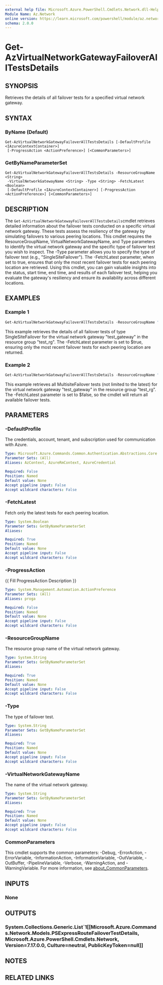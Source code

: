 ```yaml
---
external help file: Microsoft.Azure.PowerShell.Cmdlets.Network.dll-Help.xml
Module Name: Az.Network
online version: https://learn.microsoft.com/powershell/module/az.network/update-aznetworksecurityperimeterloggingconfiguration
schema: 2.0.0
---
```


# Get-AzVirtualNetworkGatewayFailoverAllTestsDetails

## SYNOPSIS
Retrieves the details of all failover tests for a specified virtual network gateway.

## SYNTAX

### ByName (Default)
```
Get-AzVirtualNetworkGatewayFailoverAllTestsDetails [-DefaultProfile <IAzureContextContainer>]
 [-ProgressAction <ActionPreference>] [<CommonParameters>]
```

### GetByNameParameterSet
```
Get-AzVirtualNetworkGatewayFailoverAllTestsDetails -ResourceGroupName <String>
 -VirtualNetworkGatewayName <String> -Type <String> -FetchLatest <Boolean>
 [-DefaultProfile <IAzureContextContainer>] [-ProgressAction <ActionPreference>] [<CommonParameters>]
```

## DESCRIPTION
The `Get-AzVirtualNetworkGatewayFailoverAllTestsDetails`cmdlet retrieves detailed information about the failover tests conducted on a specific virtual network gateway. These tests assess the resiliency of the gateway by simulating failovers to various peering locations.
This cmdlet requires the ResourceGroupName, VirtualNetworkGatewayName, and Type parameters to identify the virtual network gateway and the specific type of failover test you wish to inspect. The -Type parameter allows you to specify the type of failover test (e.g., "SingleSiteFailover").
The -FetchLatest parameter, when set to true, ensures that only the most recent failover tests for each peering location are retrieved.
Using this cmdlet, you can gain valuable insights into the status, start time, end time, and results of each failover test, helping you evaluate the gateway's resiliency and ensure its availability across different locations.

## EXAMPLES

### Example 1
```powershell
Get-AzVirtualNetworkGatewayFailoverAllTestsDetails -ResourceGroupName "test_rg" -VirtualNetworkGatewayName "test_gateway" -Type "SingleSiteFailover" -FetchLatest $true
```

This example retrieves the details of all failover tests of type SingleSiteFailover for the virtual network gateway "test_gateway" in the resource group "test_rg". The -FetchLatest parameter is set to $true, ensuring only the most recent failover tests for each peering location are returned.

### Example 2
```powershell
Get-AzVirtualNetworkGatewayFailoverAllTestsDetails -ResourceGroupName "test_rg" -VirtualNetworkGatewayName "test_gateway" -Type "MultiSiteFailover" -FetchLatest $false
```

This example retrieves all MultisiteFailover tests (not limited to the latest) for the virtual network gateway "test_gateway" in the resource group "test_rg". The -FetchLatest parameter is set to $false, so the cmdlet will return all available failover tests.

## PARAMETERS

### -DefaultProfile
The credentials, account, tenant, and subscription used for communication with Azure.

```yaml
Type: Microsoft.Azure.Commands.Common.Authentication.Abstractions.Core.IAzureContextContainer
Parameter Sets: (All)
Aliases: AzContext, AzureRmContext, AzureCredential

Required: False
Position: Named
Default value: None
Accept pipeline input: False
Accept wildcard characters: False
```

### -FetchLatest
Fetch only the latest tests for each peering location.

```yaml
Type: System.Boolean
Parameter Sets: GetByNameParameterSet
Aliases:

Required: True
Position: Named
Default value: None
Accept pipeline input: False
Accept wildcard characters: False
```

### -ProgressAction
{{ Fill ProgressAction Description }}

```yaml
Type: System.Management.Automation.ActionPreference
Parameter Sets: (All)
Aliases: proga

Required: False
Position: Named
Default value: None
Accept pipeline input: False
Accept wildcard characters: False
```

### -ResourceGroupName
The resource group name of the virtual network gateway.

```yaml
Type: System.String
Parameter Sets: GetByNameParameterSet
Aliases:

Required: True
Position: Named
Default value: None
Accept pipeline input: False
Accept wildcard characters: False
```

### -Type
The type of failover test.

```yaml
Type: System.String
Parameter Sets: GetByNameParameterSet
Aliases:

Required: True
Position: Named
Default value: None
Accept pipeline input: False
Accept wildcard characters: False
```

### -VirtualNetworkGatewayName
The name of the virtual network gateway.

```yaml
Type: System.String
Parameter Sets: GetByNameParameterSet
Aliases:

Required: True
Position: Named
Default value: None
Accept pipeline input: False
Accept wildcard characters: False
```

### CommonParameters
This cmdlet supports the common parameters: -Debug, -ErrorAction, -ErrorVariable, -InformationAction, -InformationVariable, -OutVariable, -OutBuffer, -PipelineVariable, -Verbose, -WarningAction, and -WarningVariable. For more information, see [about_CommonParameters](http://go.microsoft.com/fwlink/?LinkID=113216).

## INPUTS

### None

## OUTPUTS

### System.Collections.Generic.List`1[[Microsoft.Azure.Commands.Network.Models.PSExpressRouteFailoverTestDetails, Microsoft.Azure.PowerShell.Cmdlets.Network, Version=7.17.0.0, Culture=neutral, PublicKeyToken=null]]

## NOTES

## RELATED LINKS
